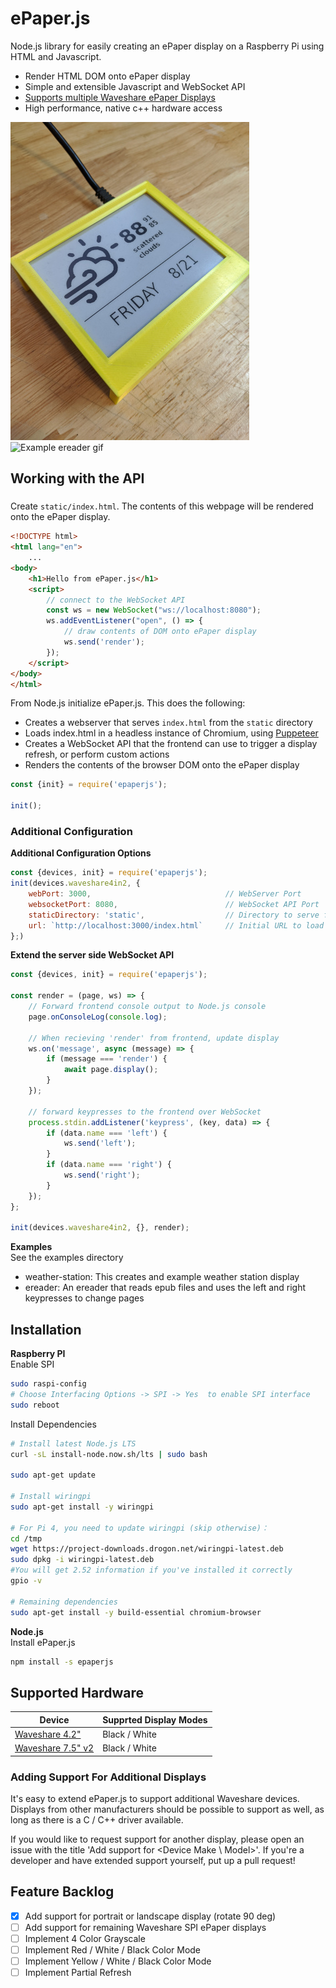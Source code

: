 # ePaper.js
Node.js library for easily creating an ePaper display on a Raspberry Pi using HTML and Javascript.
* Render HTML DOM onto ePaper display
* Simple and extensible Javascript and WebSocket API
* [Supports multiple Waveshare ePaper Displays](#supported-hardware)
* High performance, native c++ hardware access

![Example weather station](images/weather.jpg)
![Example ereader gif](images/ereader.gif)
## Working with the API
###
Create `static/index.html`. The contents of this webpage will be rendered onto the ePaper display.
```html
<!DOCTYPE html>
<html lang="en">
    ...
<body>
    <h1>Hello from ePaper.js</h1>
    <script>
        // connect to the WebSocket API
        const ws = new WebSocket("ws://localhost:8080");
        ws.addEventListener("open", () => {
            // draw contents of DOM onto ePaper display
            ws.send('render');
        });
    </script>
</body>
</html>
```
From Node.js initialize ePaper.js. This does the following:
* Creates a webserver that serves `index.html` from the `static` directory
* Loads index.html in a headless instance of Chromium, using [Puppeteer](https://github.com/puppeteer/puppeteer)
* Creates a WebSocket API that the frontend can use to trigger a display refresh, or perform custom actions
* Renders the contents of the browser DOM onto the ePaper display
```js
const {init} = require('epaperjs');

init();
```
### Additional Configuration
**Additional Configuration Options**
```js
const {devices, init} = require('epaperjs');
init(devices.waveshare4in2, {
    webPort: 3000,                              // WebServer Port
    websocketPort: 8080,                        // WebSocket API Port
    staticDirectory: 'static',                  // Directory to serve frontend from
    url: `http://localhost:3000/index.html`     // Initial URL to load
};)
```
**Extend the server side WebSocket API**
```js
const {devices, init} = require('epaperjs');

const render = (page, ws) => {
    // Forward frontend console output to Node.js console
    page.onConsoleLog(console.log);

    // When recieving 'render' from frontend, update display
    ws.on('message', async (message) => {
        if (message === 'render') {
            await page.display();
        }
    });

    // forward keypresses to the frontend over WebSocket
    process.stdin.addListener('keypress', (key, data) => {
        if (data.name === 'left') {
            ws.send('left');
        }
        if (data.name === 'right') {
            ws.send('right');
        }
    });
};

init(devices.waveshare4in2, {}, render);
```
**Examples**\
See the examples directory
* weather-station: This creates and example weather station display
* ereader: An ereader that reads epub files and uses the left and right keypresses to change pages

## Installation
**Raspberry PI**\
Enable SPI
``` bash
sudo raspi-config
# Choose Interfacing Options -> SPI -> Yes  to enable SPI interface
sudo reboot
```
Install Dependencies
```bash
# Install latest Node.js LTS
curl -sL install-node.now.sh/lts | sudo bash

sudo apt-get update

# Install wiringpi
sudo apt-get install -y wiringpi

# For Pi 4, you need to update wiringpi (skip otherwise)：
cd /tmp
wget https://project-downloads.drogon.net/wiringpi-latest.deb
sudo dpkg -i wiringpi-latest.deb
#You will get 2.52 information if you've installed it correctly
gpio -v

# Remaining dependencies
sudo apt-get install -y build-essential chromium-browser
```
**Node.js**\
Install ePaper.js
``` bash
npm install -s epaperjs
```

## Supported Hardware
| Device                                                                     | Supprted Display Modes |
| -------------------------------------------------------------------------  | ---------------------- |
| [Waveshare 4.2"](https://www.waveshare.com/4.2inch-e-Paper.htm)            | Black / White          |
| [Waveshare 7.5" v2](https://www.waveshare.com/7.5inch-e-Paper.htm)         | Black / White          |

### Adding Support For Additional Displays
It's easy to extend ePaper.js to support additional Waveshare devices. Displays from other manufacturers should be possible to support as well, as long as there is a C / C++ driver available.

If you would like to request support for another display, please open an issue with the title 'Add support for <Device Make \ Model>'. If you're a developer and have extended support yourself, put up a pull request!

## Feature Backlog
- [x] Add support for portrait or landscape display (rotate 90 deg)
- [ ] Add support for remaining Waveshare SPI ePaper displays
- [ ] Implement 4 Color Grayscale
- [ ] Implement Red / White / Black Color Mode
- [ ] Implement Yellow / White / Black Color Mode
- [ ] Implement Partial Refresh

